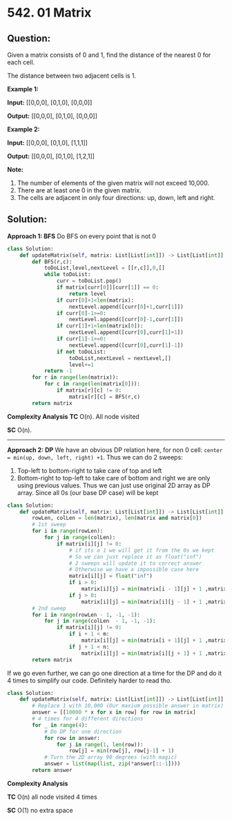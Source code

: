 
  

# 542. 01 Matrix

  

  

## Question:


Given a matrix consists of 0 and 1, find the distance of the nearest 0 for each cell.

The distance between two adjacent cells is 1.

**Example 1:**

**Input:**
[[0,0,0],
 [0,1,0],
 [0,0,0]]

**Output:**
[[0,0,0],
 [0,1,0],
 [0,0,0]]

**Example 2:**

**Input:**
[[0,0,0],
 [0,1,0],
 [1,1,1]]

**Output:**
[[0,0,0],
 [0,1,0],
 [1,2,1]]

**Note:**

1.  The number of elements of the given matrix will not exceed 10,000.
2.  There are at least one 0 in the given matrix.
3.  The cells are adjacent in only four directions: up, down, left and right.
## Solution:


**Approach 1: BFS**
Do BFS on every point that is not 0
```python
class Solution:
    def updateMatrix(self, matrix: List[List[int]]) -> List[List[int]]:
        def BFS(r,c):
            toDoList,level,nextLevel = [[r,c]],0,[]
            while toDoList:
                curr = toDoList.pop()
                if matrix[curr[0]][curr[1]] == 0:
                    return level
                if curr[0]+1<len(matrix):
                    nextLevel.append([curr[0]+1,curr[1]])
                if curr[0]-1>=0:
                    nextLevel.append([curr[0]-1,curr[1]])
                if curr[1]+1<len(matrix[0]):
                    nextLevel.append([curr[0],curr[1]+1])
                if curr[1]-1>=0:
                    nextLevel.append([curr[0],curr[1]-1])
                if not toDoList:
                    toDoList,nextLevel = nextLevel,[]
                    level+=1
            return -1
        for r in range(len(matrix)):
            for c in range(len(matrix[0])):
                if matrix[r][c] != 0:
                    matrix[r][c] = BFS(r,c)
        return matrix
```


**Complexity Analysis**
**TC** 
O(n). All node visited


**SC** 
O(n). 

---

**Approach 2: DP**
We have an obvious DP relation here, for non 0 cell: `center = min(up, down, left, right) +1`. Thus we can do 2 sweeps: 
1. Top-left to bottom-right to take care of top and left
2. Bottom-right to top-left to take care of bottom and right
we are only using previous values. Thus we can just use original 2D array as DP array. Since all 0s (our base DP case) will be kept
```python
class Solution:
    def updateMatrix(self, matrix: List[List[int]]) -> List[List[int]]:
        rowLen, colLen = len(matrix), len(matrix and matrix[0])
        # 1st sweep
        for i in range(rowLen):
            for j in range(colLen):
                if matrix[i][j] != 0:
	                # if its a 1 we will get it from the 0s we kept
	                # So we can just replace it as float("inf")
	                # 2 sweeps will update it to correct answer
	                # Otherwise we have a impossible case here
                    matrix[i][j] = float("inf")
                    if i > 0:
                        matrix[i][j] = min(matrix[i - 1][j] + 1 ,matrix[i][j])
                    if j > 0:
                        matrix[i][j] = min(matrix[i][j - 1] + 1 ,matrix[i][j])
        # 2nd sweep
        for i in range(rowLen - 1, -1, -1):
            for j in range(colLen  - 1, -1, -1):
                if matrix[i][j] != 0:
                    if i + 1 < m:
	                    matrix[i][j] = min(matrix[i + 1][j] + 1 ,matrix[i][j])
                    if j + 1 < n:
	                    matrix[i][j] = min(matrix[i][j + 1] + 1 ,matrix[i][j])
        return matrix
```
If we go even further, we can go one direction at a time for the DP and do it 4 times to simplify our code. Definitely harder to read tho.
```python
class Solution:
    def updateMatrix(self, matrix: List[List[int]]) -> List[List[int]]:
        # Replace 1 with 10,000 (Our maxium possible answer in matrix)
        answer = [[10000 * x for x in row] for row in matrix]
        # 4 times for 4 different directions
        for _ in range(4):
            # Do DP for one direction
            for row in answer:
                for j in range(1, len(row)):
                    row[j] = min(row[j], row[j-1] + 1)
            # Turn the 2D array 90 degrees (with magic)
            answer = list(map(list, zip(*answer[::-1])))
        return answer
```
**Complexity Analysis**

**TC** 
O(n) all node visited 4 times


**SC** 
O(1) no extra space
